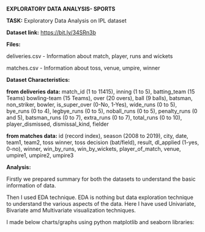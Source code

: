 **EXPLORATORY DATA ANALYSIS- SPORTS**


**TASK:** Exploratory Data Analysis on IPL dataset


**Dataset link:** https://bit.ly/34SRn3b


**Files:** 

deliveries.csv - Information about match, player, runs and wickets

matches.csv - Information about toss, venue, umpire, winner


**Dataset Characteristics:**

**from deliveries data:**
match_id (1 to 11415), inning (1 to 5), batting_team (15 Teams) bowling-team (15 Teams), over (20 overs), ball (9 balls), batsman, non_striker, bowler, is_super_over (0-No, 1-Yes), wide_runs (0 to 5), bye_runs (0 to 4), legbye_runs (0 to 5), noball_runs (0 to 5), penalty_runs (0 and 5), batsman_runs (0 to 7), extra_runs (0 to 7), total_runs (0 to 10), player_dismissed, dismissal_kind, fielder

**from matches data:**
id (record index), season (2008 to 2019), city, date, team1, team2, toss winner, toss decision (bat/field), result, dl_applied (1-yes, 0-no), winner, win_by_runs, win_by_wickets, player_of_match, venue, umpire1, umpire2, umpire3 


**Analysis:**

Firstly we prepared summary for both the datasets to understand the basic information of data.

Then I used EDA technique. EDA is nothing but data exploration technique to understand the various aspects of the data. Here I have used Univariate, Bivariate amd Multivariate visualization techniques.

I made below charts/graphs using python matplotlib and seaborn libraries:



